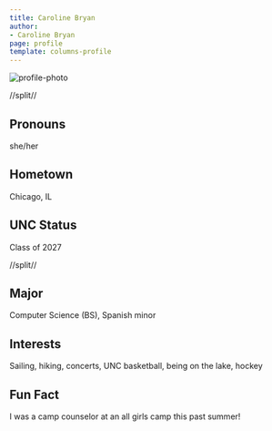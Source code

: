 ```yaml
---
title: Caroline Bryan
author:
- Caroline Bryan
page: profile
template: columns-profile
---
```


![profile-photo]()

//split//

## Pronouns
she/her

## Hometown
Chicago, IL

## UNC Status
Class of 2027

//split//

## Major
Computer Science (BS), Spanish minor

## Interests
Sailing, hiking, concerts, UNC basketball, being on the lake, hockey

## Fun Fact
I was a camp counselor at an all girls camp this past summer!